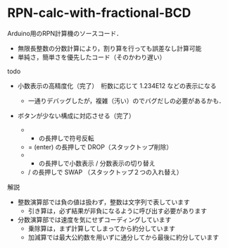 # RPN-calc-with-fractional-BCD
Arduino用のRPN計算機のソースコード．
- 無限長整数の分数計算により，割り算を行っても誤差なし計算可能
- 単純さ，簡単さを優先したコード（そのかわり遅い）

todo
- 小数表示の高精度化（完了）　桁数に応じて 1.234E12 などの表示になる
  * 一通りデバッグしたが，複雑（汚い）のでバグだしの必要があるかも．

- ボタンが少ない構成に対応させる（完了）
  * - の長押しで符号反転
  * = (enter) の長押しで DROP（スタックトップ削除）
  * * の長押しで小数表示 / 分数表示の切り替え
  * / の長押しで SWAP （スタックトップ２つの入れ替え）

解説
- 整数演算部では負の値は扱わず，整数は文字列で表しています
  * 引き算は，必ず結果が非負になるように呼び出す必要があります
- 分数演算部では速度を気にせずコーディングしています
  * 乗除算は，まず計算してしまってから約分しています
  * 加減算では最大公約数を用いずに通分してから最後に約分しています
